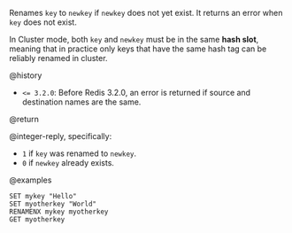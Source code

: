Renames `key` to `newkey` if `newkey` does not yet exist. It returns an error
when `key` does not exist.

In Cluster mode, both `key` and `newkey` must be in the same **hash slot**,
meaning that in practice only keys that have the same hash tag can be reliably
renamed in cluster.

@history

- `<= 3.2.0`: Before Redis 3.2.0, an error is returned if source and destination
  names are the same.

@return

@integer-reply, specifically:

- `1` if `key` was renamed to `newkey`.
- `0` if `newkey` already exists.

@examples

```cli
SET mykey "Hello"
SET myotherkey "World"
RENAMENX mykey myotherkey
GET myotherkey
```
